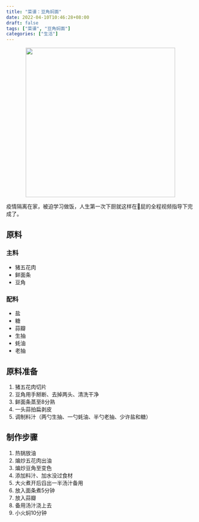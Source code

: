 ```yaml
---
title: "菜谱：豆角焖面"
date: 2022-04-10T10:46:28+08:00
draft: false
tags: ["菜谱", "豆角焖面"]
categories: ["生活"]
---
```


<div align="center">
<img src=https://imgoldjii.oss-cn-beijing.aliyuncs.com/doujiaomenmian.jpg width=400 height=400 />
</div>

疫情隔离在家，被迫学习做饭，人生第一次下厨就这样在🐷屁的全程视频指导下完成了。

<!--more-->

## 原料
### 主料
- 猪五花肉
- 鲜面条
- 豆角

### 配料
- 盐
- 糖
- 蒜瓣
- 生抽
- 蚝油
- 老抽

## 原料准备
1. 猪五花肉切片
2. 豆角用手掰断、去掉两头、清洗干净
2. 鲜面条蒸至8分熟
3. 一头蒜拍扁剥皮
3. 调制料汁（两勺生抽、一勺蚝油、半勺老抽、少许盐和糖）

## 制作步骤
1. 热锅放油
2. 煸炒五花肉出油
3. 煸炒豆角至变色
4. 添加料汁、加水没过食材
6. 大火煮开后舀出一半汤汁备用
7. 放入面条煮5分钟
8. 放入蒜瓣
9. 备用汤汁浇上去
10. 小火焖10分钟